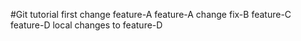 #Git tutorial
first change
feature-A
feature-A change
fix-B
feature-C
feature-D
local changes to feature-D